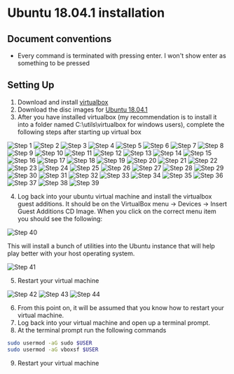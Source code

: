 # Ubuntu 18.04.1 installation

## Document conventions

- Every command is terminated with pressing enter. I won't show enter as something to be pressed

## Setting Up

1. Download and install [virtualbox](https://www.virtualbox.org/wiki/Downloads)
2. Download the disc images for [Ubuntu 18.04.1](https://www.ubuntu.com/download/desktop/thank-you?version=18.04.1&architecture=amd64)
3. After you have installed virtualbox (my recommendation is to install it into a folder named C:\utils\virtualbox for windows users), complete the following steps after starting up virtual box

![Step 1](images/1.png)
![Step 2](images/2.png)
![Step 3](images/3.png)
![Step 4](images/4.png)
![Step 5](images/5.png)
![Step 6](images/6.png)
![Step 7](images/7.png)
![Step 8](images/8.png)
![Step 9](images/9.png)
![Step 10](images/10.png)
![Step 11](images/11.png)
![Step 12](images/12.png)
![Step 13](images/13.png)
![Step 14](images/14.png)
![Step 15](images/15.png)
![Step 16](images/16.png)
![Step 17](images/17.png)
![Step 18](images/18.png)
![Step 19](images/19.png)
![Step 20](images/20.png)
![Step 21](images/21.png)
![Step 22](images/22.png)
![Step 23](images/23.png)
![Step 24](images/24.png)
![Step 25](images/25.png)
![Step 26](images/26.png)
![Step 27](images/27.png)
![Step 28](images/28.png)
![Step 29](images/29.png)
![Step 30](images/30.png)
![Step 31](images/31.png)
![Step 32](images/32.png)
![Step 33](images/33.png)
![Step 34](images/34.png)
![Step 35](images/35.png)
![Step 36](images/36.png)
![Step 37](images/37.png)
![Step 38](images/38.png)
![Step 39](images/39.png)

4. Log back into your ubuntu virtual machine and install the virtualbox guest additions. It should be on the VirtualBox menu -> Devices -> Insert Guest Additions CD Image. When you click on the correct menu item you should see the following:

![Step 40](images/40.png)

This will install a bunch of utilities into the Ubuntu instance that will help play better with your host operating system.

![Step 41](images/41.png)

5. Restart your virtual machine

![Step 42](images/42.png)
![Step 43](images/43.png)
![Step 44](images/44.png)

6. From this point on, it will be assumed that you know how to restart your virtual machine.
7. Log back into your virtual machine and open up a terminal prompt.
8. At the terminal prompt run the following commands

```bash
sudo usermod -aG sudo $USER
sudo usermod -aG vboxsf $USER
```

9. Restart your virtual machine
